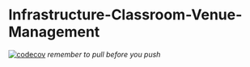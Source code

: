 # Infrastructure-Classroom-Venue-Management
[![codecov](https://codecov.io/gh/witsgroup-1/campus-infrastructure-management/graph/badge.svg?token=NIS6N92ZUX)](https://codecov.io/gh/witsgroup-1/campus-infrastructure-management)
*remember to pull before you push*
